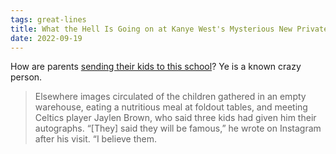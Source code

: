 ```yaml
---
tags: great-lines
title: What the Hell Is Going on at Kanye West's Mysterious New Private School?
date: 2022-09-19
---
```


How are parents [sending their kids to this school](https://www.rollingstone.com/music/music-features/kanye-west-donda-academy-school-1234593961/)? Ye is a known crazy person.

> Elsewhere images circulated of the children gathered in an empty warehouse, eating a nutritious meal at foldout tables, and meeting Celtics player Jaylen Brown, who said three kids had given him their autographs. “[They] said they will be famous,” he wrote on Instagram after his visit. “I believe them.